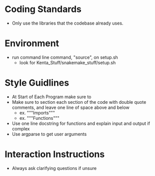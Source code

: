 # Coding Standards
- Only use the libraries that the codebase already uses.

# Environment
- run command line command, "source", on setup.sh
	- look for Kenta_Stuff/snakemake_stuff/setup.sh

# Style Guidlines
- At Start of Each Program make sure to 
- Make sure to section each section of the code with double quote comments, and leave one line of space above and below
	- ex. """Imports"""
	- ex. """Functions"""
- Use one line docstring for functions and explain input and output if complex
- Use argparse to get user arguments

# Interaction Instructions
- Always ask clarifying questions if unsure

